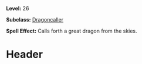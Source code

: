 <!-- TITLE: Spell: Call White Dragon -->
<!-- SUBTITLE:  -->

**Level:** 26

**Subclass:** [Dragoncaller](dragoncaller)

**Spell Effect:** Calls forth a great dragon from the skies.

# Header